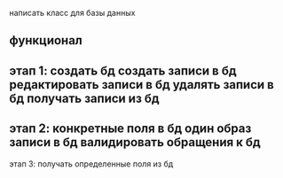 написать класс для базы данных

функционал
---------------------------
этап 1:
создать бд
создать записи в бд
редактировать записи в бд
удалять записи в бд
получать записи из бд
---------------------------
этап 2:
конкретные поля в бд
один образ записи в бд
валидировать обращения к бд
---------------------------
этап 3:
получать определенные поля из бд
